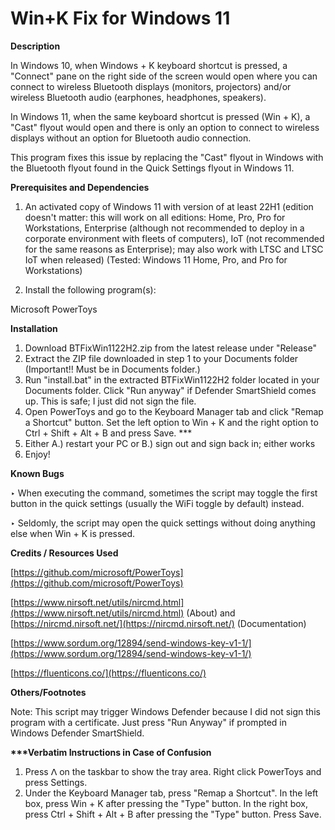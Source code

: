 # **Win+K Fix for Windows 11**
**Description**

In Windows 10, when Windows + K keyboard shortcut is pressed, a "Connect" pane on the right side of the screen would open where you can connect to wireless Bluetooth displays (monitors, projectors) and/or wireless Bluetooth audio (earphones, headphones, speakers).

In Windows 11, when the same keyboard shortcut is pressed (Win + K), a "Cast" flyout would open and there is only an option to connect to wireless displays without an option for Bluetooth audio connection.

This program fixes this issue by replacing the "Cast" flyout in Windows with the Bluetooth flyout found in the Quick Settings flyout in Windows 11.

**Prerequisites and Dependencies**

1. An activated copy of Windows 11 with version of at least 22H1 (edition doesn't matter: this will work on all editions: Home, Pro, Pro for Workstations, Enterprise (although not recommended to deploy in a corporate environment with fleets of computers), IoT (not recommended for the same reasons as Enterprise); may also work with LTSC and LTSC IoT when released) (Tested: Windows 11 Home, Pro, and Pro for Workstations)

2. Install the following program(s):

 Microsoft PowerToys

**Installation**

1. Download BTFixWin1122H2.zip from the latest release under "Release"
2. Extract the ZIP file downloaded in step 1 to your Documents folder (Important!! Must be in Documents folder.)
3. Run "install.bat" in the extracted BTFixWin1122H2 folder located in your Documents folder. Click "Run anyway" if Defender SmartShield comes up. This is safe; I just did not sign the file. 
6. Open PowerToys and go to the Keyboard Manager tab and click "Remap a Shortcut" button. Set the left option to Win + K and the right option to Ctrl + Shift + Alt + B and press Save. \*\*\*
7. Either A.) restart your PC or B.) sign out and sign back in; either works
8. Enjoy!

**Known Bugs**

‣ When executing the command, sometimes the script may toggle the first button in the quick settings (usually the WiFi toggle by default) instead.

‣ Seldomly, the script may open the quick settings without doing anything else when Win + K is pressed.

**Credits / Resources Used**

[https://github.com/microsoft/PowerToys](https://github.com/microsoft/PowerToys)

[https://www.nirsoft.net/utils/nircmd.html](https://www.nirsoft.net/utils/nircmd.html) (About) and [https://nircmd.nirsoft.net/](https://nircmd.nirsoft.net/) (Documentation)

[https://www.sordum.org/12894/send-windows-key-v1-1/](https://www.sordum.org/12894/send-windows-key-v1-1/)

[https://fluenticons.co/](https://fluenticons.co/)

**Others/Footnotes**

Note: This script may trigger Windows Defender because I did not sign this program with a certificate. Just press "Run Anyway" if prompted in Windows Defender SmartShield.

**\*\*\*Verbatim Instructions in Case of Confusion**

1. Press ᐱ on the taskbar to show the tray area. Right click PowerToys and press Settings.
2. Under the Keyboard Manager tab, press "Remap a Shortcut". In the left box, press Win + K after pressing the "Type" button. In the right box, press Ctrl + Shift + Alt + B after pressing the "Type" button. Press Save.
